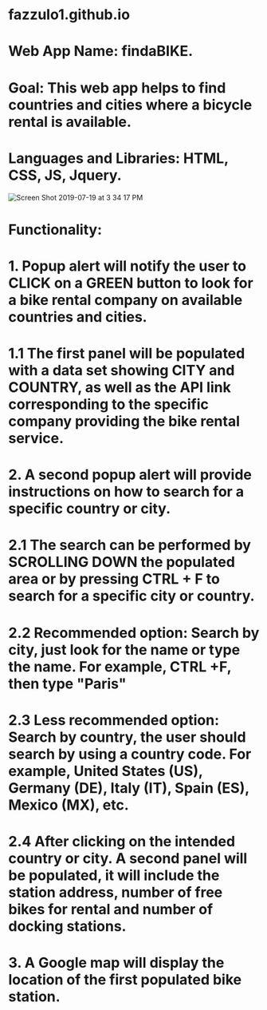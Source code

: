 # fazzulo1.github.io
# Web App Name: findaBIKE. 
# Goal: This web app helps to find countries and cities where a bicycle rental is available.
# Languages and Libraries: HTML, CSS, JS, Jquery.

![Screen Shot 2019-07-19 at 3 34 17 PM](https://user-images.githubusercontent.com/51187016/61560656-e21eb880-aa3a-11e9-88c2-48c7c3281145.png)

# Functionality:

  # 1. Popup alert will notify the user to CLICK on a GREEN button to look for a bike rental company on available countries and cities.
  # 1.1 The first panel will be populated with a data set showing CITY and COUNTRY, as well as the API link corresponding to the specific company providing the bike rental service.
  
  # 2. A second popup alert will provide instructions on how to search for a specific country or city. 
   # 2.1 The search can be performed by SCROLLING DOWN the populated area or by pressing CTRL + F to search for a specific city or country.
  # 2.2 Recommended option: Search by city, just look for the name or type the name. For example, CTRL +F, then type "Paris"
  # 2.3 Less recommended option: Search by country, the user should search by using a country code. For example, United States (US), Germany (DE), Italy (IT), Spain (ES), Mexico (MX), etc.
  # 2.4 After clicking on the intended country or city. A second panel will be populated, it will include the station address, number of free bikes for rental and number of docking stations. 
  
  # 3. A Google map will display the location of the first populated bike station.
 


